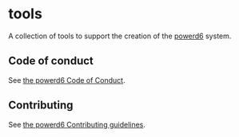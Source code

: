 # tools

A collection of tools to support the creation of the [powerd6](https://powerd6.org/) system.

## Code of conduct

See [the powerd6 Code of Conduct](https://github.com/powerd6/.github/blob/main/CODE_OF_CONDUCT.md).

## Contributing

See [the powerd6 Contributing guidelines](https://github.com/powerd6/.github/blob/main/CONTRIBUTING.md).

